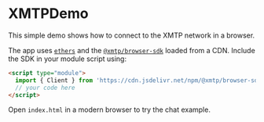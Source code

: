 # XMTPDemo

This simple demo shows how to connect to the XMTP network in a browser.

The app uses [`ethers`](https://cdn.jsdelivr.net/npm/ethers@5.7.2/) and the
[`@xmtp/browser-sdk`](https://github.com/xmtp/xmtp-js) loaded from a CDN.
Include the SDK in your module script using:

```html
<script type="module">
  import { Client } from 'https://cdn.jsdelivr.net/npm/@xmtp/browser-sdk@3.0.1/dist/index.js';
  // your code here
</script>
```

Open `index.html` in a modern browser to try the chat example.
